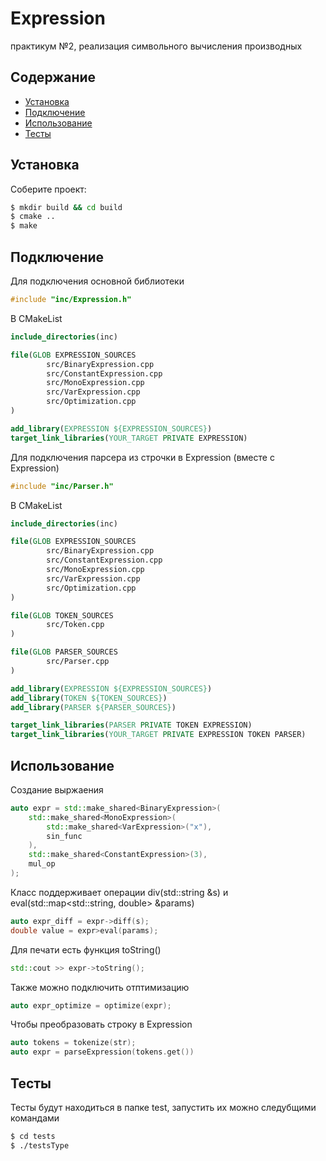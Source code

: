 # Expression
практикум №2, реализация символьного вычисления производных

## Содержание
- [Установка](#начало-работы)
- [Подключение](#Подключение)
- [Использование](#Использование)
- [Тесты](#Тесты)

## Установка
Соберите проект:
```sh
$ mkdir build && cd build
$ cmake ..
$ make
```
## Подключение
Для подключения основной библиотеки
```cpp
#include "inc/Expression.h"
```
В CMakeList
```cmake
include_directories(inc)

file(GLOB EXPRESSION_SOURCES
        src/BinaryExpression.cpp
        src/ConstantExpression.cpp
        src/MonoExpression.cpp
        src/VarExpression.cpp
        src/Optimization.cpp
)

add_library(EXPRESSION ${EXPRESSION_SOURCES})
target_link_libraries(YOUR_TARGET PRIVATE EXPRESSION)
```

Для подключения парсера из строчки в Expression (вместе с Expression)
```cpp
#include "inc/Parser.h"
```
В CMakeList
```cmake
include_directories(inc)

file(GLOB EXPRESSION_SOURCES
        src/BinaryExpression.cpp
        src/ConstantExpression.cpp
        src/MonoExpression.cpp
        src/VarExpression.cpp
        src/Optimization.cpp
)

file(GLOB TOKEN_SOURCES
        src/Token.cpp
)

file(GLOB PARSER_SOURCES
        src/Parser.cpp
)

add_library(EXPRESSION ${EXPRESSION_SOURCES})
add_library(TOKEN ${TOKEN_SOURCES})
add_library(PARSER ${PARSER_SOURCES})

target_link_libraries(PARSER PRIVATE TOKEN EXPRESSION)
target_link_libraries(YOUR_TARGET PRIVATE EXPRESSION TOKEN PARSER)


```

## Использование

Создание выржаения
```cpp
auto expr = std::make_shared<BinaryExpression>(
    std::make_shared<MonoExpression>(
        std::make_shared<VarExpression>("x"),
        sin_func
    ),
    std::make_shared<ConstantExpression>(3),
    mul_op
);
```
Класс поддерживает операции div(std::string &s) и eval(std::map<std::string, double> &params)
```cpp
auto expr_diff = expr->diff(s);
double value = expr>eval(params);
```
Для печати есть функция toString()
```cpp
std::cout >> expr->toString();
```
Также можно подключить отптимизацию
```cpp
auto expr_optimize = optimize(expr);
```
Чтобы преобразовать строку в Expression
```cpp
auto tokens = tokenize(str);
auto expr = parseExpression(tokens.get())
```

## Тесты
Тесты будут находиться в папке test, запустить их можно следубщими командами
```sh
$ cd tests
$ ./testsType
```